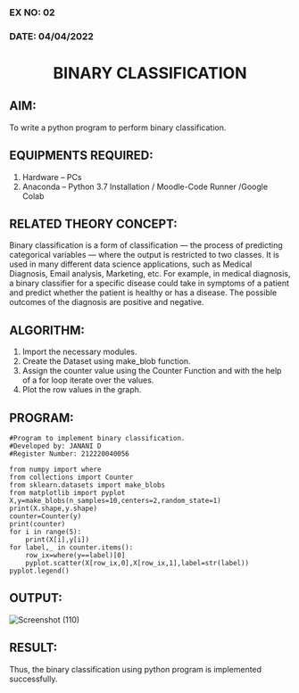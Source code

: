 ### EX NO: 02
### DATE: 04/04/2022
# <p align = "center" >BINARY CLASSIFICATION</p>
## AIM:
To write a python program to perform binary classification.

## EQUIPMENTS REQUIRED:
1. Hardware – PCs
2. Anaconda – Python 3.7 Installation / Moodle-Code Runner /Google Colab

## RELATED THEORY CONCEPT:
Binary classification is a form of classification — the process of predicting categorical variables — where the output is restricted to two classes. It is used in many different data science applications, such as Medical Diagnosis, Email analysis, Marketing, etc. For example, in medical diagnosis, a binary classifier for a specific disease could take in symptoms of a patient and predict whether the patient is healthy or has a disease. The possible outcomes of the diagnosis are positive and negative.

## ALGORITHM:
1.  Import the necessary modules.
2.  Create the Dataset using make_blob function.
3.  Assign the counter value using the Counter Function and with the help of a for loop iterate over the values.
4.  Plot the row values in the graph.

## PROGRAM:
```
#Program to implement binary classification.
#Developed by: JANANI D
#Register Number: 212220040056

from numpy import where
from collections import Counter
from sklearn.datasets import make_blobs
from matplotlib import pyplot
X,y=make_blobs(n_samples=10,centers=2,random_state=1)
print(X.shape,y.shape)
counter=Counter(y)
print(counter)
for i in range(5):
    print(X[i],y[i])
for label,_ in counter.items():
    row_ix=where(y==label)[0]
    pyplot.scatter(X[row_ix,0],X[row_ix,1],label=str(label))
pyplot.legend()
```

## OUTPUT:
![Screenshot (110)](https://user-images.githubusercontent.com/86832944/170853730-72bf30af-414a-4411-890e-34d16b103274.png)

## RESULT:
Thus, the binary classification using python program is implemented successfully.
